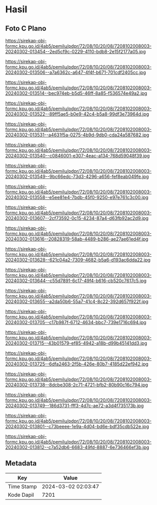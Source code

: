 # Hasil

## Foto C Plano

https://sirekap-obj-formc.kpu.go.id/4ab5/pemilu/pdpr/72/08/10/20/08/7208102008003-20240302-013454--2ed5cf9c-0229-4110-bdb8-2e15f2177a05.jpg

https://sirekap-obj-formc.kpu.go.id/4ab5/pemilu/pdpr/72/08/10/20/08/7208102008003-20240302-013506--a7a6362c-a647-4f4f-b671-701cdf2405cc.jpg

https://sirekap-obj-formc.kpu.go.id/4ab5/pemilu/pdpr/72/08/10/20/08/7208102008003-20240302-013514--bec974eb-b5d5-46ff-8a85-f536574e49a2.jpg

https://sirekap-obj-formc.kpu.go.id/4ab5/pemilu/pdpr/72/08/10/20/08/7208102008003-20240302-013522--89ff5ae5-b0e9-42c4-b5a8-99df3e73964d.jpg

https://sirekap-obj-formc.kpu.go.id/4ab5/pemilu/pdpr/72/08/10/20/08/7208102008003-20240302-013531--a4631f5a-0275-4b9d-9db0-cda24a587682.jpg

https://sirekap-obj-formc.kpu.go.id/4ab5/pemilu/pdpr/72/08/10/20/08/7208102008003-20240302-013540--c0846001-e307-4eac-a134-768d59048f39.jpg

https://sirekap-obj-formc.kpu.go.id/4ab5/pemilu/pdpr/72/08/10/20/08/7208102008003-20240302-013549--9bc66edc-73d3-4296-a656-fef8eab049fe.jpg

https://sirekap-obj-formc.kpu.go.id/4ab5/pemilu/pdpr/72/08/10/20/08/7208102008003-20240302-013558--e5ee81e4-7bdb-45f0-9250-e97e761c3c00.jpg

https://sirekap-obj-formc.kpu.go.id/4ab5/pemilu/pdpr/72/08/10/20/08/7208102008003-20240302-013607--2cf73592-0c15-4234-87a4-d63fb92ac2d9.jpg

https://sirekap-obj-formc.kpu.go.id/4ab5/pemilu/pdpr/72/08/10/20/08/7208102008003-20240302-013616--20828319-58ab-4489-b286-ae27ae61ed4f.jpg

https://sirekap-obj-formc.kpu.go.id/4ab5/pemilu/pdpr/72/08/10/20/08/7208102008003-20240302-013628--621c04a2-7309-4682-b5a6-d193ac6dda22.jpg

https://sirekap-obj-formc.kpu.go.id/4ab5/pemilu/pdpr/72/08/10/20/08/7208102008003-20240302-013644--c55d7891-6c17-49f4-b616-cb520c7617c5.jpg

https://sirekap-obj-formc.kpu.go.id/4ab5/pemilu/pdpr/72/08/10/20/08/7208102008003-20240302-013655--a2da50b6-55a7-41c4-8c22-392d657f922f.jpg

https://sirekap-obj-formc.kpu.go.id/4ab5/pemilu/pdpr/72/08/10/20/08/7208102008003-20240302-013705--c17b987f-6712-4634-bbc7-739e1716c694.jpg

https://sirekap-obj-formc.kpu.go.id/4ab5/pemilu/pdpr/72/08/10/20/08/7208102008003-20240302-013715--43b01579-ef85-4942-a18b-d99b45141dd3.jpg

https://sirekap-obj-formc.kpu.go.id/4ab5/pemilu/pdpr/72/08/10/20/08/7208102008003-20240302-013725--6dfa2463-2f5b-426e-80b7-4185d22ef942.jpg

https://sirekap-obj-formc.kpu.go.id/4ab5/pemilu/pdpr/72/08/10/20/08/7208102008003-20240302-013738--8dcbe308-2c71-4721-bfb2-80b90c16c794.jpg

https://sirekap-obj-formc.kpu.go.id/4ab5/pemilu/pdpr/72/08/10/20/08/7208102008003-20240302-013749--186d3731-fff3-4d7c-ae72-a3d4f735173b.jpg

https://sirekap-obj-formc.kpu.go.id/4ab5/pemilu/pdpr/72/08/10/20/08/7208102008003-20240302-013801--c73beeee-1e9a-4d04-bd6e-bdf35cdb522e.jpg

https://sirekap-obj-formc.kpu.go.id/4ab5/pemilu/pdpr/72/08/10/20/08/7208102008003-20240302-013812--c7a52db6-6683-49fd-8887-6e736466ef3b.jpg


## Metadata

| Key        | Value               |
| ---------- | ------------------- |
| Time Stamp | 2024-03-02 02:03:47 |
| Kode Dapil | 7201                |



